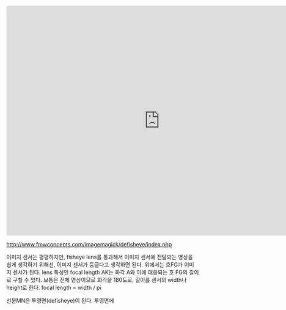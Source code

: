 <iframe src="https://www.geogebra.org/calculator/n5xvwz6s?embed" width="800" height="600" allowfullscreen style="border: 1px solid #e4e4e4;border-radius: 4px;" frameborder="0"></iframe>

http://www.fmwconcepts.com/imagemagick/defisheye/index.php

이미지 센서는 평평하지만, fisheye lens를 통과해서 이미지 센서에 전달되는 영상을 쉽게 생각하기 위해선, 이미지 센서가 둥글다고 생각하면 된다. 위에서는 호FG가 이미지 센서가 된다.
lens 특성인 focal length AK는 화각 A와 이에 대응되는 호 FG의 길이로 구할 수 있다.
보통은 전체 영상이므로 화각을 180도로, 길이를 센서의 width나 height로 한다.
focal length = width / pi

선분MN은 투영면(defisheye)이 된다.
투영면에 